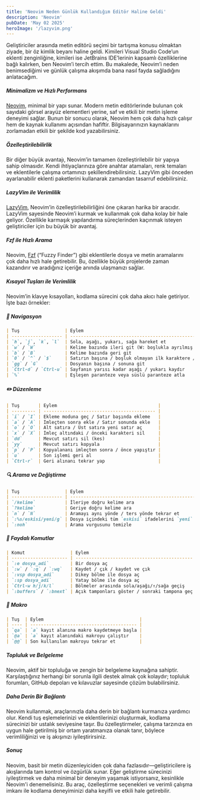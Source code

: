 ```yaml
---
title: 'Neovim Neden Günlük Kullandığım Editör Haline Geldi'
description: 'Neovim'
pubDate: 'May 02 2025'
heroImage: '/lazyvim.png'
---
```


Geliştiriciler arasında metin editörü seçimi bir tartışma konusu olmaktan ziyade, bir öz kimlik beyanı haline geldi. Kimileri Visual Studio Code’un eklenti zenginliğine, kimileri ise JetBrains IDE’lerinin kapsamlı özelliklerine bağlı kalırken, ben Neovim’i tercih ettim. Bu makalede, Neovim’i neden benimsediğimi ve günlük çalışma akışımda bana nasıl fayda sağladığını anlatacağım.

##### Minimalizm ve Hızlı Performans

[Neovim](https://neovim.io/), minimal bir yapı sunar. Modern metin editörlerinde bulunan çok sayıdaki görsel arayüz elementleri yerine, saf ve etkili bir metin işleme deneyimi sağlar. Bunun bir sonucu olarak, Neovim hem çok daha hızlı çalışır hem de kaynak kullanımı açısından hafiftir. Bilgisayarınızın kaynaklarını zorlamadan etkili bir şekilde kod yazabilirsiniz.

##### Özelleştirilebilirlik

Bir diğer büyük avantajı, Neovim’in tamamen özelleştirilebilir bir yapıya sahip olmasıdır. Kendi ihtiyaçlarınıza göre anahtar atamaları, renk temaları ve eklentilerle çalışma ortamınızı şekillendirebilirsiniz. LazyVim gibi önceden ayarlanabilir eklenti paketlerini kullanarak zamandan tasarruf edebilirsiniz.

##### LazyVim ile Verimlilik

[LazyVim](https://www.lazyvim.org/), Neovim’in özelleştirilebilirliğini öne çıkaran harika bir aracıdır. LazyVim sayesinde Neovim’i kurmak ve kullanmak çok daha kolay bir hale geliyor. Özellikle karmaşık yapılandırma süreçlerinden kaçınmak isteyen geliştiriciler için bu büyük bir avantaj.

##### Fzf ile Hızlı Arama

Neovim, [Fzf](https://github.com/junegunn/fzf) (“Fuzzy Finder”) gibi eklentilerle dosya ve metin aramalarını çok daha hızlı hale getirebilir. Bu, özellikle büyük projelerde zaman kazandırır ve aradığınız içeriğe anında ulaşmanızı sağlar.

##### Kısayol Tuşları ile Verimlilik

Neovim’in klavye kısayolları, kodlama sürecini çok daha akıcı hale getiriyor.
İşte bazı örnekler:

##### 🧭 Navigasyon

```markdown
| Tuş                 | Eylem                                                            |
| ------------------- | ---------------------------------------------------------------- |
| `h`, `j`, `k`, `l`  | Sola, aşağı, yukarı, sağa hareket et                             |
| `w` / `W`           | Kelime bazında ileri git (W: boşlukla ayrılmış kelimeler)        |
| `b` / `B`           | Kelime bazında geri git                                          |
| `0` / `^` / `$`     | Satırın başına / boşluk olmayan ilk karaktere / satır sonuna git |
| `gg` / `G`          | Dosyanın başına / sonuna git                                     |
| `Ctrl-d` / `Ctrl-u` | Sayfanın yarısı kadar aşağı / yukarı kaydır                      |
| `%`                 | Eşleşen paranteze veya süslü paranteze atla                      |
```

##### ✏️  Düzenleme

```markdown
| Tuş       | Eylem                                      |
| --------- | ------------------------------------------ |
| `i` / `I` | Ekleme moduna geç / Satır başında ekleme   |
| `a` / `A` | İmleçten sonra ekle / Satır sonunda ekle   |
| `o` / `O` | Alt satıra / Üst satıra yeni satır aç      |
| `x` / `X` | İmleç altındaki / önceki karakteri sil     |
| `dd`      | Mevcut satırı sil (kes)                    |
| `yy`      | Mevcut satırı kopyala                      |
| `p` / `P` | Kopyalananı imleçten sonra / önce yapıştır |
| `u`       | Son işlemi geri al                         |
| `Ctrl-r`  | Geri alınanı tekrar yap                    |
```

##### 🔍 Arama ve Değiştirme

```markdown
| Tuş                 | Eylem                                                       |
| ------------------- | ----------------------------------------------------------- |
| `/kelime`           | İleriye doğru kelime ara                                    |
| `?kelime`           | Geriye doğru kelime ara                                     |
| `n` / `N`           | Aramayı aynı yönde / ters yönde tekrar et                   |
| `:%s/eskisi/yeni/g` | Dosya içindeki tüm `eskisi` ifadelerini `yeni` ile değiştir |
| `:noh`              | Arama vurgusunu temizle                                     |
```

##### 🎯 Faydalı Komutlar

```markdown
| Komut                 | Eylem                                        |
| --------------------- | -------------------------------------------- |
| `:e dosya_adi`        | Bir dosya aç                                 |
| `:w` / `:q` / `:wq`   | Kaydet / çık / kaydet ve çık                 |
| `:vsp dosya_adi`      | Dikey bölme ile dosya aç                     |
| `:sp dosya_adi`       | Yatay bölme ile dosya aç                     |
| `Ctrl-w h/j/k/l`      | Bölmeler arasında sola/aşağı/↑/sağa geçiş    |
| `:buffers` / `:bnext` | Açık tamponları göster / sonraki tampona geç |
```

##### 🔁 Makro

```markdown
| Tuş  | Eylem                                    |
| ---- | ---------------------------------------- |
| `qa` | `a` kayıt alanına makro kaydetmeye başla |
| `@a` | `a` kayıt alanındaki makroyu çalıştır    |
| `@@` | Son kullanılan makroyu tekrar et         |
```

##### Topluluk ve Belgeleme

Neovim, aktif bir topluluğa ve zengin bir belgeleme kaynağına sahiptir. Karşılaştığınız herhangi bir sorunla ilgili destek almak çok kolaydır; topluluk forumları, GitHub depoları ve kılavuzlar sayesinde çözüm bulabilirsiniz.

##### Daha Derin Bir Bağlantı

Neovim kullanmak, araçlarınızla daha derin bir bağlantı kurmanıza yardımcı olur. Kendi tuş eşlemelerinizi ve eklentilerinizi oluşturmak, kodlama sürecinizi bir ustalık seviyesine taşır. Bu özelleştirmeler, çalışma tarzınıza en uygun hale getirilmiş bir ortam yaratmanıza olanak tanır, böylece verimliliğinizi ve iş akışınızı iyileştirirsiniz.

##### Sonuç

Neovim, basit bir metin düzenleyiciden çok daha fazlasıdır—geliştiricilere iş akışlarında tam kontrol ve özgürlük sunar. Eğer geliştirme sürecinizi iyileştirmek ve daha minimal bir deneyim yaşamak istiyorsanız, kesinlikle Neovim'i denemelisiniz. Bu araç, özelleştirme seçenekleri ve verimli çalışma imkanı ile kodlama deneyiminizi daha keyifli ve etkili hale getirebilir.
